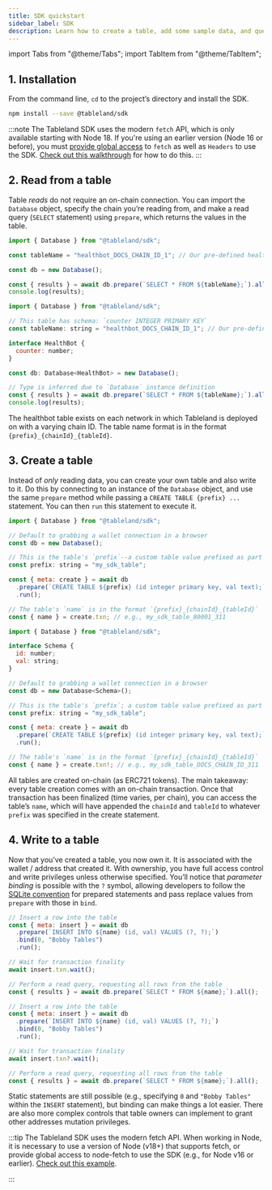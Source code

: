 ```yaml
---
title: SDK quickstart
sidebar_label: SDK
description: Learn how to create a table, add some sample data, and query the data using the SDK.
---
```


import Tabs from "@theme/Tabs";
import TabItem from "@theme/TabItem";

## 1. Installation

From the command line, `cd` to the project’s directory and install the SDK.

```bash npm2yarn
npm install --save @tableland/sdk
```

:::note
The Tableland SDK uses the modern `fetch` API, which is only available starting with Node 18. If you're using an earlier version (Node 16 or before), you must [provide global access](https://github.com/node-fetch/node-fetch#providing-global-access) to `fetch` as well as `Headers` to use the SDK. [Check out this walkthrough](/sdk/reference/node-polyfills) for how to do this.
:::

## 2. Read from a table

Table _reads_ do not require an on-chain connection. You can import the `Database` object, specify the chain you’re reading from, and make a read query (`SELECT` statement) using `prepare`, which returns the values in the table.

<Tabs groupId="sdk">
<TabItem value="js" label="JavaScript" default>

```js
import { Database } from "@tableland/sdk";

const tableName = "healthbot_DOCS_CHAIN_ID_1"; // Our pre-defined health check table

const db = new Database();

const { results } = await db.prepare(`SELECT * FROM ${tableName};`).all();
console.log(results);
```

</TabItem>
<TabItem value="ts" label="TypeScript">

```js
import { Database } from "@tableland/sdk";

// This table has schema: `counter INTEGER PRIMARY KEY`
const tableName: string = "healthbot_DOCS_CHAIN_ID_1"; // Our pre-defined health check table

interface HealthBot {
  counter: number;
}

const db: Database<HealthBot> = new Database();

// Type is inferred due to `Database` instance definition
const { results } = await db.prepare(`SELECT * FROM ${tableName};`).all();
console.log(results);
```

</TabItem>
</Tabs>

The healthbot table exists on each network in which Tableland is deployed on with a varying chain ID. The table name format is in the format `{prefix}_{chainId}_{tableId}`.

## 3. Create a table

Instead of _only_ reading data, you can create your own table and also write to it. Do this by connecting to an instance of the `Database` object, and use the same `prepare` method while passing a `CREATE TABLE {prefix} ...` statement. You can then `run` this statement to execute it.

<Tabs groupId="sdk">
<TabItem value="js" label="JavaScript" default>

```js
import { Database } from "@tableland/sdk";

// Default to grabbing a wallet connection in a browser
const db = new Database();

// This is the table's `prefix`--a custom table value prefixed as part of the table's name
const prefix: string = "my_sdk_table";

const { meta: create } = await db
  .prepare(`CREATE TABLE ${prefix} (id integer primary key, val text);`)
  .run();

// The table's `name` is in the format `{prefix}_{chainId}_{tableId}`
const { name } = create.txn; // e.g., my_sdk_table_80001_311
```

</TabItem>
<TabItem value="ts" label="TypeScript">

```js
import { Database } from "@tableland/sdk";

interface Schema {
  id: number;
  val: string;
}

// Default to grabbing a wallet connection in a browser
const db = new Database<Schema>();

// This is the table's `prefix`; a custom table value prefixed as part of the table's name
const prefix: string = "my_sdk_table";

const { meta: create } = await db
  .prepare(`CREATE TABLE ${prefix} (id integer primary key, val text);`)
  .run();

// The table's `name` is in the format `{prefix}_{chainId}_{tableId}`
const { name } = create.txn!; // e.g., my_sdk_table_DOCS_CHAIN_ID_311
```

</TabItem>
</Tabs>

All tables are created on-chain (as ERC721 tokens). The main takeaway: every table creation comes with an on-chain transaction. Once that transaction has been finalized (time varies, per chain), you can access the table’s `name`, which will have appended the `chainId` and `tableId` to whatever `prefix` was specified in the create statement.

## 4. Write to a table

Now that you’ve created a table, you now own it. It is associated with the wallet / address that created it. With ownership, you have full access control and write privileges unless otherwise specified. You’ll notice that _parameter binding_ is possible with the `?` symbol, allowing developers to follow the [SQLite convention](https://www.sqlite.org/lang_expr.html#varparam) for prepared statements and pass replace values from `prepare` with those in `bind`.

<Tabs groupId="sdk">
<TabItem value="js" label="JavaScript" default>

```js
// Insert a row into the table
const { meta: insert } = await db
  .prepare(`INSERT INTO ${name} (id, val) VALUES (?, ?);`)
  .bind(0, "Bobby Tables")
  .run();

// Wait for transaction finality
await insert.txn.wait();

// Perform a read query, requesting all rows from the table
const { results } = await db.prepare(`SELECT * FROM ${name};`).all();
```

</TabItem>
<TabItem value="ts" label="TypeScript">

```js
// Insert a row into the table
const { meta: insert } = await db
  .prepare(`INSERT INTO ${name} (id, val) VALUES (?, ?);`)
  .bind(0, "Bobby Tables")
  .run();

// Wait for transaction finality
await insert.txn?.wait();

// Perform a read query, requesting all rows from the table
const { results } = await db.prepare(`SELECT * FROM ${name};`).all();
```

</TabItem>
</Tabs>

Static statements are still possible (e.g., specifying `0` and `"Bobby Tables"` within the `INSERT` statement), but binding can make things a lot easier. There are also more complex controls that table owners can implement to grant other addresses mutation privileges.

:::tip
The Tableland SDK uses the modern fetch API. When working in Node, it is necessary to use a version of Node (v18+) that supports fetch, or provide global access to node-fetch to use the SDK (e.g., for Node v16 or earlier). [Check out this example](https://github.com/node-fetch/node-fetch#providing-global-access).

:::
